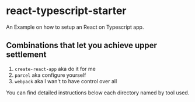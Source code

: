 # react-typescript-starter
An Example on how to setup an React on Typescript app.

## Combinations that let you achieve upper settlement
1. `create-react-app` aka do it for me
2. `parcel` aka configure yourself
3. `webpack` aka I wan't to have control over all

You can find detailed instructions below each directory named by tool used.
